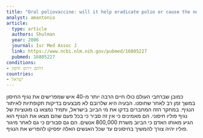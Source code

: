 ```yaml
---
title: "Oral poliovaccine: will it help eradicate polio or cause the next epidemic?"
analyst: amantonio
article:
  type: article
  authors: Shulman
  year: 2006
  journal: Isr Med Assoc J
  link: https://www.ncbi.nlm.nih.gov/pubmed/16805227
  pubmed: 16805227
conditions:
- זיהום וירוס חיסון
countries:
- ישראל
---
```


כמובן שברחבי העולם כולו חיים הרבה יותר מ-40 איש שמפרישים את נגיף החיסון במשך זמן רב לאחר שחוסנו. הבעיה היא שלרובם לא מבצעים בדיקות תקופתיות לאיתור הנגיף.
במחקר הזה המחברים בדקו את מי הביוב בישראל, ותמיד נמצאו בו מוטציות של נגיף פוליו חיסוני. הם מאמינים כי אין זה סביר כי בכל פעם שהם מצאו את הנגיף הוא הגיע מאותו האדם כי הביוב משרת 800,000 אנשים. הם גם סבורים כי גם לאחר מיגור פוליו יהיה צורך להמשיך בחיסונים עד שכל האנשים האלה יפסיקו להפריש את הנגיף.
